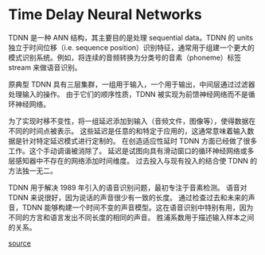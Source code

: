 # Time Delay Neural Networks

TDNN 是一种 ANN 结构，其主要目的是处理 sequential data。TDNN 的 units 独立于时间位移（i.e. sequence position）识别特征，通常用于组建一个更大的模式识别系统。例如，将连续的音频转换为分类号的音素（phoneme）标签 stream 来做语音识别。

原典型 TDNN 具有三层集群，一组用于输入，一个用于输出，中间层通过过滤器处理输入的操作。 由于它们的顺序性质，TDNN 被实现为前馈神经网络而不是循环神经网络。

为了实现时移不变性，将一组延迟添加到输入（音频文件，图像等），使得数据在不同的时间点被表示。 这些延迟是任意的和特定于应用的，这通常意味着输入数据是针对特定延迟模式进行定制的。 在创造适应性延时 TDNN 方面已经做了很多工作。这个手动调谐被消除了。 延迟是试图向具有滑动窗口的循环神经网络或多层感知器中不存在的网络添加时间维度。 过去投入与现有投入的结合使 TDNN 的方法独一无二。

TDNN 用于解决 1989 年引入的语音识别问题，最初专注于音素检测。 语音对 TDNN 来说很好，因为说话的声音很少有一致的长度。 通过检查过去和未来的声音，TDNN 能够构建一个时间不变的声音模型。这在语音识别中特别有用，因为不同的方言和语言发出不同长度的相同的声音。 胜浦系数用于描述输入样本之间的关系。

[source](https://zhuanlan.zhihu.com/p/28283265)
